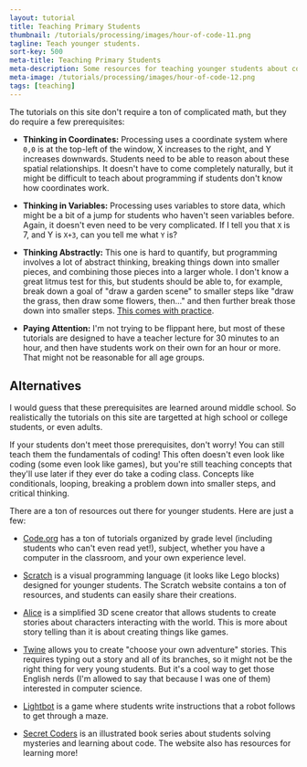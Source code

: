 ```yaml
---
layout: tutorial
title: Teaching Primary Students
thumbnail: /tutorials/processing/images/hour-of-code-11.png
tagline: Teach younger students.
sort-key: 500
meta-title: Teaching Primary Students
meta-description: Some resources for teaching younger students about code!
meta-image: /tutorials/processing/images/hour-of-code-12.png
tags: [teaching]
---
```


The tutorials on this site don't require a ton of complicated math, but they do require a few prerequisites:

- **Thinking in Coordinates:** Processing uses a coordinate system where `0,0` is at the top-left of the window, X increases to the right, and Y increases downwards. Students need to be able to reason about these spatial relationships. It doesn't have to come completely naturally, but it might be difficult to teach about programming if students don't know how coordinates work.

- **Thinking in Variables:** Processing uses variables to store data, which might be a bit of a jump for students who haven't seen variables before. Again, it doesn't even need to be very complicated. If I tell you that `X` is 7, and Y is `X+3`, can you tell me what `Y` is?

- **Thinking Abstractly:** This one is hard to quantify, but programming involves a lot of abstract thinking, breaking things down into smaller pieces, and combining those pieces into a larger whole. I don't know a great litmus test for this, but students should be able to, for example, break down a goal of "draw a garden scene" to smaller steps like "draw the grass, then draw some flowers, then..." and then further break those down into smaller steps. [This comes with practice](/tutorials/how-to/program).

- **Paying Attention:** I'm not trying to be flippant here, but most of these tutorials are designed to have a teacher lecture for 30 minutes to an hour, and then have students work on their own for an hour or more. That might not be reasonable for all age groups.

## Alternatives

I would guess that these prerequisites are learned around middle school. So realistically the tutorials on this site are targetted at high school or college students, or even adults.

If your students don't meet those prerequisites, don't worry! You can still teach them the fundamentals of coding! This often doesn't even look like coding (some even look like games), but you're still teaching concepts that they'll use later if they ever do take a coding class. Concepts like conditionals, looping, breaking a problem down into smaller steps, and critical thinking.

There are a ton of resources out there for younger students. Here are just a few:

- [Code.org](https://code.org/learn) has a ton of tutorials organized by grade level (including students who can't even read yet!), subject, whether you have a computer in the classroom, and your own experience level.

- [Scratch](https://scratch.mit.edu/) is a visual programming language (it looks like Lego blocks) designed for younger students. The Scratch website contains a ton of resources, and students can easily share their creations.

- [Alice](http://www.alice.org/index.php) is a simplified 3D scene creator that allows students to create stories about characters interacting with the world. This is more about story telling than it is about creating things like games.

- [Twine](https://twinery.org/) allows you to create "choose your own adventure" stories. This requires typing out a story and all of its branches, so it might not be the right thing for very young students. But it's a cool way to get those English nerds (I'm allowed to say that because I was one of them) interested in computer science.

- [Lightbot](http://lightbot.com/) is a game where students write instructions that a robot follows to get through a maze.

- [Secret Coders](http://www.secret-coders.com/) is an illustrated book series about students solving mysteries and learning about code. The website also has resources for learning more!


